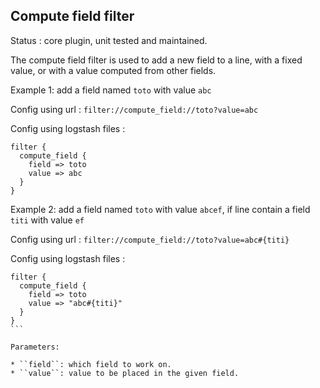 Compute field filter
---

Status : core plugin, unit tested and maintained.

The compute field filter is used to add a new field to a line, with a fixed value, or with a value computed from other fields.

Example 1: add a field named ``toto`` with value ``abc``

Config using url : ``filter://compute_field://toto?value=abc``

Config using logstash files :
````
filter {
  compute_field {
    field => toto
    value => abc
  }
}
````

Example 2: add a field named ``toto`` with value ``abcef``, if line contain a field ``titi`` with value ``ef``

Config using url : ``filter://compute_field://toto?value=abc#{titi}``

Config using logstash files :
````
filter {
  compute_field {
    field => toto
    value => "abc#{titi}"
  }
}
```

Parameters:

* ``field``: which field to work on.
* ``value``: value to be placed in the given field.
